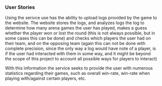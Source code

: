 ### User Stories  
Using the serivce use has the ability to upload logs provided by the game to the website. The website stores the logs, and analyzes logs the log to determine how many arena games the user has played, makes a guess whether the player won or lost the round (this is not always possible, but in some cases this can be done) and checks which players the user had on their team, and on the opposing team (again this can not be done with complete precision, since the only way a log would have note of a player, is if the user had interacted with them in some way, and it might be beyond the scope of this project to account all possible ways for players to interact)
  
With this information the service seeks to provide the user with numerous statistics regarding their games, such as overall win-rate, win-rate when playing with/against certain players, etc.
